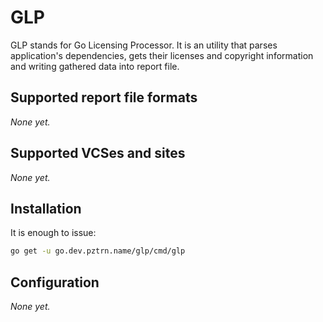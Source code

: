 # GLP

GLP stands for Go Licensing Processor. It is an utility that parses application's dependencies, gets their licenses and copyright information and writing gathered data into report file.

## Supported report file formats

*None yet.*

## Supported VCSes and sites

*None yet.*

## Installation

It is enough to issue:

```bash
go get -u go.dev.pztrn.name/glp/cmd/glp
```

## Configuration

*None yet.*
